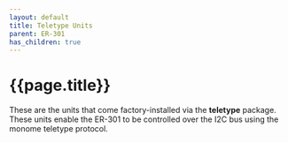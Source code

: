 ```yaml
---
layout: default
title: Teletype Units
parent: ER-301
has_children: true
---
```


# {{page.title}}

These are the units that come factory-installed via the **teletype** package.  These units enable the ER-301 to be controlled over the I2C bus using the monome teletype protocol.